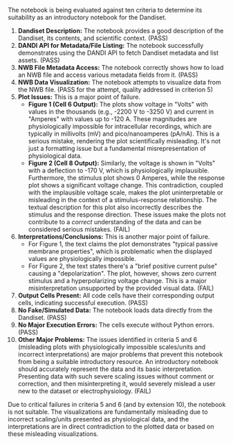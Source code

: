The notebook is being evaluated against ten criteria to determine its suitability as an introductory notebook for the Dandiset.

1.  **Dandiset Description:** The notebook provides a good description of the Dandiset, its contents, and scientific context. (PASS)
2.  **DANDI API for Metadata/File Listing:** The notebook successfully demonstrates using the DANDI API to fetch Dandiset metadata and list assets. (PASS)
3.  **NWB File Metadata Access:** The notebook correctly shows how to load an NWB file and access various metadata fields from it. (PASS)
4.  **NWB Data Visualization:** The notebook attempts to visualize data from the NWB file. (PASS for the attempt, quality addressed in criterion 5)
5.  **Plot Issues:** This is a major point of failure.
    *   **Figure 1 (Cell 6 Output):** The plots show voltage in "Volts" with values in the thousands (e.g., -2200 V to -3250 V) and current in "Amperes" with values up to -120 A. These magnitudes are physiologically impossible for intracellular recordings, which are typically in millivolts (mV) and pico/nanoamperes (pA/nA). This is a serious mistake, rendering the plot scientifically misleading. It's not just a formatting issue but a fundamental misrepresentation of physiological data.
    *   **Figure 2 (Cell 8 Output):** Similarly, the voltage is shown in "Volts" with a deflection to -170 V, which is physiologically implausible. Furthermore, the stimulus plot shows 0 Amperes, while the response plot shows a significant voltage change. This contradiction, coupled with the implausible voltage scale, makes the plot uninterpretable or misleading in the context of a stimulus-response relationship. The textual description for this plot also incorrectly describes the stimulus and the response direction.
    These issues make the plots not contribute to a *correct* understanding of the data and can be considered serious mistakes. (FAIL)
6.  **Interpretations/Conclusions:** This is another major point of failure.
    *   For Figure 1, the text claims the plot demonstrates "typical passive membrane properties", which is problematic when the displayed values are physiologically impossible.
    *   For Figure 2, the text states there's a "brief positive current pulse" causing a "depolarization". The plot, however, shows zero current stimulus and a hyperpolarizing voltage change. This is a major misinterpretation unsupported by the provided visual data. (FAIL)
7.  **Output Cells Present:** All code cells have their corresponding output cells, indicating successful execution. (PASS)
8.  **No Fake/Simulated Data:** The notebook loads data directly from the Dandiset. (PASS)
9.  **No Major Execution Errors:** The cells execute without Python errors. (PASS)
10. **Other Major Problems:** The issues identified in criteria 5 and 6 (misleading plots with physiologically impossible scales/units and incorrect interpretations) are major problems that prevent this notebook from being a suitable introductory resource. An introductory notebook should accurately represent the data and its basic interpretation. Presenting data with such severe scaling issues without comment or correction, and then misinterpreting it, would severely mislead a user new to the dataset or electrophysiology. (FAIL)

Due to critical failures in criteria 5 and 6 (and by extension 10), the notebook is not suitable. The visualizations are fundamentally misleading due to incorrect scaling/units presented as physiological data, and the interpretations are in direct contradiction to the plotted data or based on these misleading visualizations.